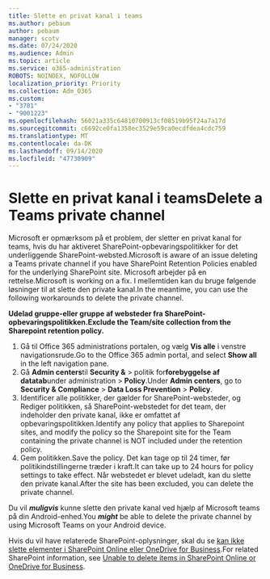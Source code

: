 ```yaml
---
title: Slette en privat kanal i teams
ms.author: pebaum
author: pebaum
manager: scotv
ms.date: 07/24/2020
ms.audience: Admin
ms.topic: article
ms.service: o365-administration
ROBOTS: NOINDEX, NOFOLLOW
localization_priority: Priority
ms.collection: Adm_O365
ms.custom:
- "3781"
- "9001223"
ms.openlocfilehash: 56021a335c64810700913cf08519b95f24a7a17d
ms.sourcegitcommit: c6692ce0fa1358ec3529e59ca0ecdfdea4cdc759
ms.translationtype: MT
ms.contentlocale: da-DK
ms.lasthandoff: 09/14/2020
ms.locfileid: "47730909"
---
```

# <a name="delete-a-teams-private-channel"></a><span data-ttu-id="e8837-102">Slette en privat kanal i teams</span><span class="sxs-lookup"><span data-stu-id="e8837-102">Delete a Teams private channel</span></span>

<span data-ttu-id="e8837-103">Microsoft er opmærksom på et problem, der sletter en privat kanal for teams, hvis du har aktiveret SharePoint-opbevaringspolitikker for det underliggende SharePoint-websted.</span><span class="sxs-lookup"><span data-stu-id="e8837-103">Microsoft is aware of an issue deleting a Teams private channel if you have SharePoint Retention Policies enabled for the underlying SharePoint site.</span></span> <span data-ttu-id="e8837-104">Microsoft arbejder på en rettelse.</span><span class="sxs-lookup"><span data-stu-id="e8837-104">Microsoft is working on a fix.</span></span> <span data-ttu-id="e8837-105">I mellemtiden kan du bruge følgende løsninger til at slette den private kanal.</span><span class="sxs-lookup"><span data-stu-id="e8837-105">In the meantime, you can use the following workarounds to delete the private channel.</span></span>

<span data-ttu-id="e8837-106">**Udelad gruppe-eller gruppe af websteder fra SharePoint-opbevaringspolitikken.**</span><span class="sxs-lookup"><span data-stu-id="e8837-106">**Exclude the Team/site collection from the Sharepoint retention policy.**</span></span>

1. <span data-ttu-id="e8837-107">Gå til Office 365 administrations portalen, og vælg **Vis alle** i venstre navigationsrude.</span><span class="sxs-lookup"><span data-stu-id="e8837-107">Go to the Office 365 admin portal, and select **Show all** in the left navigation pane.</span></span>
2. <span data-ttu-id="e8837-108">Gå **Admin centers**til **Security &**  >  politik for**forebyggelse af datatab**under administration  >  **Policy**.</span><span class="sxs-lookup"><span data-stu-id="e8837-108">Under **Admin centers**, go to **Security & Compliance** > **Data Loss Prevention** > **Policy**.</span></span>
3. <span data-ttu-id="e8837-109">Identificer alle politikker, der gælder for SharePoint-websteder, og Rediger politikken, så SharePoint-webstedet for det team, der indeholder den private kanal, ikke er omfattet af opbevaringspolitikken.</span><span class="sxs-lookup"><span data-stu-id="e8837-109">Identify any policy that applies to Sharepoint sites, and modify the policy so the Sharepoint site for the Team containing the private channel is NOT included under the retention policy.</span></span>
4. <span data-ttu-id="e8837-110">Gem politikken.</span><span class="sxs-lookup"><span data-stu-id="e8837-110">Save the policy.</span></span>
    <span data-ttu-id="e8837-111">Det kan tage op til 24 timer, før politikindstillingerne træder i kraft.</span><span class="sxs-lookup"><span data-stu-id="e8837-111">It can take up to 24 hours for policy settings to take effect.</span></span>
    <span data-ttu-id="e8837-112">Når webstedet er blevet udeladt, kan du slette den private kanal.</span><span class="sxs-lookup"><span data-stu-id="e8837-112">After the site has been excluded, you can delete the private channel.</span></span>  
    
<span data-ttu-id="e8837-113">Du vil  ***muligvis*** kunne slette den private kanal ved hjælp af Microsoft teams på din Android-enhed.</span><span class="sxs-lookup"><span data-stu-id="e8837-113">You  ***might*** be able to delete the private channel by using Microsoft Teams on your Android device.</span></span> 

<span data-ttu-id="e8837-114">Hvis du vil have relaterede SharePoint-oplysninger, skal du se [kan ikke slette elementer i SharePoint Online eller OneDrive for Business](https://docs.microsoft.com/alchemyinsights/retention-policy-ediscovery-hold).</span><span class="sxs-lookup"><span data-stu-id="e8837-114">For related SharePoint information, see [Unable to delete items in SharePoint Online or OneDrive for Business](https://docs.microsoft.com/alchemyinsights/retention-policy-ediscovery-hold).</span></span>
